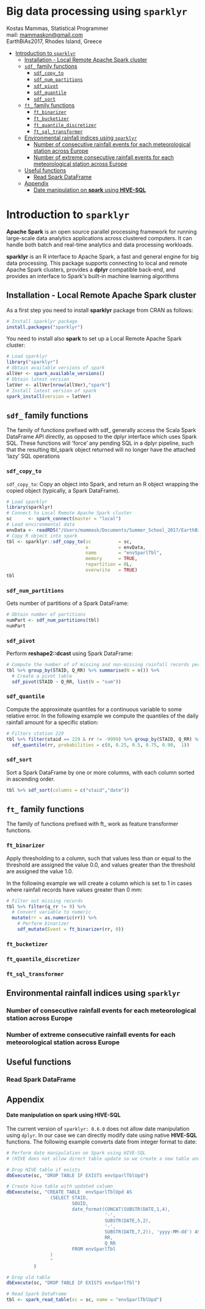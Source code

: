 Big data processing using `sparklyr` <br>
================
Kostas Mammas, Statistical Programmer <br> mail: <mammaskon@gmail.com> <br>
EarthBiAs2017, Rhodes Island, Greece

-   [Introduction to `sparklyr`](#introduction-to-sparklyr)
    -   [Installation - Local Remote Apache Spark cluster](#installation---local-remote-apache-spark-cluster)
    -   [`sdf_` family functions](#sdf_-family-functions)
        -   [`sdf_copy_to`](#sdf_copy_to)
        -   [`sdf_num_partitions`](#sdf_num_partitions)
        -   [`sdf_pivot`](#sdf_pivot)
        -   [`sdf_quantile`](#sdf_quantile)
        -   [`sdf_sort`](#sdf_sort)
    -   [`ft_` family functions](#ft_-family-functions)
        -   [`ft_binarizer`](#ft_binarizer)
        -   [`ft_bucketizer`](#ft_bucketizer)
        -   [`ft_quantile_discretizer`](#ft_quantile_discretizer)
        -   [`ft_sql_transformer`](#ft_sql_transformer)
    -   [Environmental rainfall indices using `sparklyr`](#environmental-rainfall-indices-using-sparklyr)
        -   [Number of consecutive rainfall events for each meteorological station across Europe](#number-of-consecutive-rainfall-events-for-each-meteorological-station-across-europe)
        -   [Number of extreme consecutive rainfall events for each meteorological station across Europe](#number-of-extreme-consecutive-rainfall-events-for-each-meteorological-station-across-europe)
    -   [Useful functions](#useful-functions)
        -   [Read Spark DataFrame](#read-spark-dataframe)
    -   [Appendix](#appendix)
        -   [Date manipulation on **spark** using **HIVE-SQL**](#date-manipulation-on-spark-using-hive-sql)

Introduction to `sparklyr`
==========================

**Apache Spark** is an open source parallel processing framework for running large-scale data analytics applications across clustered computers. It can handle both batch and real-time analytics and data processing workloads.

**sparklyr** is an R interface to Apache Spark, a fast and general engine for big data processing. This package supports connecting to local and remote Apache Spark clusters, provides a **dplyr** compatible back-end, and provides an interface to Spark's built-in machine learning algorithms

Installation - Local Remote Apache Spark cluster
------------------------------------------------

As a first step you need to install **sparklyr** package from CRAN as follows:

``` r
# Install sparklyr package
install.packages("sparklyr")
```

You need to install also **spark** to set up a Local Remote Apache Spark cluster:

``` r
# Load sparklyr
library("sparklyr")
# Obtain available versions of spark
allVer <- spark_available_versions()
# Obtain latest version
latVer <- allVer[nrow(allVer),"spark"]
# Install latest version of spark
spark_install(version = latVer)
```

`sdf_` family functions
-----------------------

The family of functions prefixed with sdf\_ generally access the Scala Spark DataFrame API directly, as opposed to the dplyr interface which uses Spark SQL. These functions will ’force’ any pending SQL in a dplyr pipeline, such that the resulting tbl\_spark object returned will no longer have the attached ’lazy’ SQL operations

### `sdf_copy_to`

`sdf_copy_to`: Copy an object into Spark, and return an R object wrapping the copied object (typically, a Spark DataFrame).

``` r
# Load sparklyr
library(sparklyr)
# Connect to Local Remote Apache Spark cluster
sc      <- spark_connect(master = "local")
# Load environmental data
envData <- readRDS("/Users/mammask/Documents/Summer_School_2017/EarthBiAs2017/data/spanishPrecipRecords.RDS")
# Copy R object into spark
tbl <- sparklyr::sdf_copy_to(sc          = sc,
                             x           = envData,
                             name        = "envSparlTbl",
                             memory      = TRUE,
                             repartition = 0L,
                             overwrite   = TRUE)
tbl
```

### `sdf_num_partitions`

Gets number of partitions of a Spark DataFrame:

``` r
# Obtain number of partitions
numPart <- sdf_num_partitions(tbl)
numPart
```

### `sdf_pivot`

Perform **reshape2::dcast** using Spark DataFrame:

``` r
# Compute the number of of missing and non-missing rainfall records per station
tbl %>% group_by(STAID, Q_RR) %>% summarise(N = n()) %>%
  # Create a pivot table
  sdf_pivot(STAID ~ Q_RR, list(N = "sum"))
```

### `sdf_quantile`

Compute the approximate quantiles for a continuous variable to some relative error. In the following example we compute the quantiles of the daily rainfall amount for a specific station:

``` r
# Filters station 229
tbl %>% filter(staid == 229 & rr != -9999) %>% group_by(STAID, Q_RR) %>%
  sdf_quantile(rr, probabilities = c(0, 0.25, 0.5, 0.75, 0.90,  1))
```

### `sdf_sort`

Sort a Spark DataFrame by one or more columns, with each column sorted in ascending order.

``` r
tbl %>% sdf_sort(columns = c("staid","date"))
```

`ft_` family functions
----------------------

The family of functions prefixed with ft\_ work as feature transformer functions.

### `ft_binarizer`

Apply thresholding to a column, such that values less than or equal to the threshold are assigned the value 0.0, and values greater than the threshold are assigned the value 1.0.

In the following example we will create a column which is set to 1 in cases where rainfall records have values greater than 0 mm:

``` r
# Filter out missing records
tbl %>% filter(q_rr != 9) %>% 
  # Convert variable to numeric
  mutate(rr = as.numeric(rr)) %>%
    # Perform binarizer
    sdf_mutate(Event = ft_binarizer(rr, 0))
```

### `ft_bucketizer`

### `ft_quantile_discretizer`

### `ft_sql_transformer`

Environmental rainfall indices using `sparklyr`
-----------------------------------------------

### Number of consecutive rainfall events for each meteorological station across Europe

### Number of extreme consecutive rainfall events for each meteorological station across Europe

Useful functions
----------------

### Read Spark DataFrame

Appendix
--------

#### Date manipulation on **spark** using **HIVE-SQL**

The current version of `sparklyr: 0.6.0` does not allow date manipulation using `dplyr`. In our case we can directly modify date using native **HIVE-SQL** functions. The following example converts date from integer format to date:

``` r
# Perform date manipulation on Spark using HIVE-SQL 
# (HIVE does not allow direct table update so we create a new table and drop the old one)

# Drop HIVE table if exists
dbExecute(sc, "DROP TABLE IF EXISTS envSparlTblUpd")

# Create hive table with updated column
dbExecute(sc, "CREATE TABLE  envSparlTblUpd AS
                (SELECT STAID,
                        SOUID,
                        date_format(CONCAT(SUBSTR(DATE,1,4),
                                    '-',
                                    SUBSTR(DATE,5,2),
                                    '-',
                                    SUBSTR(DATE,7,2)), 'yyyy-MM-dd') AS DATE,
                                    RR,
                                    Q_RR
                        FROM envSparlTbl
                )
                "
          )

# Drop old table
dbExecute(sc, "DROP TABLE IF EXISTS envSparlTbl")

# Read Spark DataFrame
tbl <- spark_read_table(sc = sc, name = "envSparlTblUpd")
```

